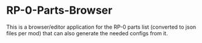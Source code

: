 # RP-0-Parts-Browser
This is a browser/editor application for the RP-0 parts list (converted to json files per mod)  that can also generate the needed configs from it.
